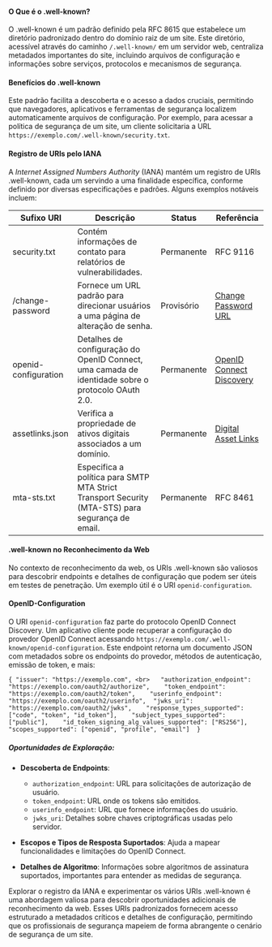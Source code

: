 #### O Que é o .well-known?

O .well-known é um padrão definido pela RFC 8615 que estabelece um diretório padronizado dentro do domínio raiz de um site. Este diretório, acessível através do caminho `/.well-known/` em um servidor web, centraliza metadados importantes do site, incluindo arquivos de configuração e informações sobre serviços, protocolos e mecanismos de segurança.

#### Benefícios do .well-known

Este padrão facilita a descoberta e o acesso a dados cruciais, permitindo que navegadores, aplicativos e ferramentas de segurança localizem automaticamente arquivos de configuração. Por exemplo, para acessar a política de segurança de um site, um cliente solicitaria a URL `https://exemplo.com/.well-known/security.txt`.

#### Registro de URIs pelo IANA

A *Internet Assigned Numbers Authority* (IANA) mantém um registro de URIs .well-known, cada um servindo a uma finalidade específica, conforme definido por diversas especificações e padrões. Alguns exemplos notáveis incluem:

|Sufixo URI|Descrição|Status|Referência|
|---|---|---|---|
|security.txt|Contém informações de contato para relatórios de vulnerabilidades.|Permanente|RFC 9116|
|/change-password|Fornece um URL padrão para direcionar usuários a uma página de alteração de senha.|Provisório|[Change Password URL](https://w3c.github.io/webappsec-change-password-url/#the-change-password-well-known-uri)|
|openid-configuration|Detalhes de configuração do OpenID Connect, uma camada de identidade sobre o protocolo OAuth 2.0.|Permanente|[OpenID Connect Discovery](http://openid.net/specs/openid-connect-discovery-1_0.html)|
|assetlinks.json|Verifica a propriedade de ativos digitais associados a um domínio.|Permanente|[Digital Asset Links](https://github.com/google/digitalassetlinks/blob/master/well-known/specification.md)|
|mta-sts.txt|Especifica a política para SMTP MTA Strict Transport Security (MTA-STS) para segurança de email.|Permanente|RFC 8461|

#### .well-known no Reconhecimento da Web

No contexto de reconhecimento da web, os URIs .well-known são valiosos para descobrir endpoints e detalhes de configuração que podem ser úteis em testes de penetração. Um exemplo útil é o URI `openid-configuration`.

#### OpenID-Configuration

O URI `openid-configuration` faz parte do protocolo OpenID Connect Discovery. Um aplicativo cliente pode recuperar a configuração do provedor OpenID Connect acessando `https://exemplo.com/.well-known/openid-configuration`. Este endpoint retorna um documento JSON com metadados sobre os endpoints do provedor, métodos de autenticação, emissão de token, e mais:

`{
"issuer": "https://exemplo.com", <br>  
"authorization_endpoint": "https://exemplo.com/oauth2/authorize",   
"token_endpoint": "https://exemplo.com/oauth2/token",   
"userinfo_endpoint": "https://exemplo.com/oauth2/userinfo", 
"jwks_uri": "https://exemplo.com/oauth2/jwks",   
"response_types_supported": ["code", "token", "id_token"],   
"subject_types_supported": ["public"],   
"id_token_signing_alg_values_supported": ["RS256"],   
"scopes_supported": ["openid", "profile", "email"] 
}`

##### Oportunidades de Exploração:

- **Descoberta de Endpoints**:
    
    - `authorization_endpoint`: URL para solicitações de autorização de usuário.
    - `token_endpoint`: URL onde os tokens são emitidos.
    - `userinfo_endpoint`: URL que fornece informações do usuário.
    - `jwks_uri`: Detalhes sobre chaves criptográficas usadas pelo servidor.
- **Escopos e Tipos de Resposta Suportados**: Ajuda a mapear funcionalidades e limitações do OpenID Connect.
    
- **Detalhes de Algoritmo**: Informações sobre algoritmos de assinatura suportados, importantes para entender as medidas de segurança.
    

Explorar o registro da IANA e experimentar os vários URIs .well-known é uma abordagem valiosa para descobrir oportunidades adicionais de reconhecimento da web. Esses URIs padronizados fornecem acesso estruturado a metadados críticos e detalhes de configuração, permitindo que os profissionais de segurança mapeiem de forma abrangente o cenário de segurança de um site.
